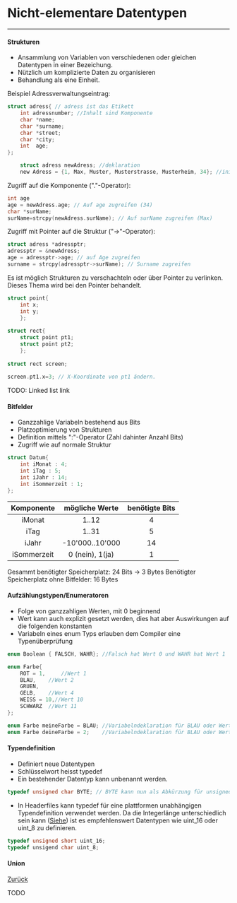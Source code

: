 # Nicht-elementare Datentypen
---

#### Strukturen

* Ansammlung von Variablen von verschiedenen oder gleichen Datentypen in einer Bezeichung.
* Nützlich um komplizierte Daten zu organisieren
* Behandlung als eine Einheit.

Beispiel Adressverwaltungseintrag:

```c
struct adress{ // adress ist das Etikett
	int adressnumber; //Inhalt sind Komponente
	char *name;
	char *surname;
	char *street;
	char *city;
	int  age;
};

	struct adress newAdress; //deklaration
	new Adress = {1, Max, Muster, Musterstrasse, Musterheim, 34}; //initialisierung
```

Zugriff auf die Komponente ("."-Operator):
```c
int age
age = newAdress.age; // Auf age zugreifen (34)
char *surName;
surName=strcpy(newAdress.surName); // Auf surName zugreifen (Max)
```

Zugriff mit Pointer auf die Struktur ("->"-Operator):

```c
struct adress *adressptr;
adressptr = &newAdress;
age = adressptr->age; // auf Age zugreifen
surname = strcpy(adressptr->surName); // Surname zugreifen
```      
Es ist möglich Strukturen zu verschachteln oder  über Pointer zu verlinken. Dieses Thema wird bei den Pointer behandelt.

```c
struct point{
	int x;
	int y;
	};
            
struct rect{
	struct point pt1;
	struct point pt2;
	};
      
struct rect screen;
      
screen.pt1.x=3; // X-Koordinate von pt1 ändern.
```
TODO: Linked list link

      
#### Bitfelder
* Ganzzahlige Variabeln bestehend aus Bits
* Platzoptimierung von Strukturen
* Definition mittels ":"-Operator (Zahl dahinter Anzahl Bits)
* Zugriff wie auf normale Struktur

```c
struct Datum{
	int iMonat : 4;
	int iTag : 5;
	int iJahr : 14;
	int iSommerzeit : 1;
};
```
|Komponente |mögliche Werte |benötigte Bits|
|:---------:|:-------------:|:------------:|
|iMonat     |1..12          |4             |
|iTag       |1..31          |5             |
|iJahr      |-10'000..10'000|14            |
|iSommerzeit|0 (nein), 1(ja)|1             |

Gesammt benötigter Speicherplatz: 24 Bits -> 3 Bytes
Benötigter Speicherplatz ohne Bitfelder: 16 Bytes


#### Aufzählungstypen/Enumeratoren

* Folge von ganzzahligen Werten, mit 0 beginnend
* Wert kann auch explizit gesetzt werden, dies hat aber Auswirkungen auf die folgenden konstanten
* Variabeln eines enum Typs erlauben dem Compiler eine Typenüberprüfung

```c
enum Boolean { FALSCH, WAHR}; //Falsch hat Wert 0 und WAHR hat Wert 1

enum Farbe{
	ROT = 1,	 //Wert 1
	BLAU,	 //Wert 2
	GRUEN,
	GELB,	 //Wert 4
	WEISS = 10,//Wert 10
	SCHWARZ	 //Wert 11
};

enum Farbe meineFarbe = BLAU; //Variabelndeklaration für BLAU oder Wert 2
enum Farbe deineFarbe = 2;    //Variabelndeklaration für BLAU oder Wert 2
```

#### Typendefinition

* Definiert neue Datentypen
* Schlüsselwort  heisst typedef
* Ein bestehender Datentyp kann unbenannt werden.
```c
typedef unsigned char BYTE; // BYTE kann nun als Abkürzung für unsigned char verwendet werden.
```
* In Headerfiles kann typedef für eine plattformen unabhängigen Typendefinition verwendet werden. Da die Integerlänge unterschiedlich sein kann ([Siehe](02-01-datatypes.md)) ist es empfehlenswert Datentypen wie uint_16 oder uint_8 zu definieren.
```c
typedef unsigned short uint_16;
typedef unsigend char uint_8;
```




#### Union






[Zurück](datatypes.md)

TODO
